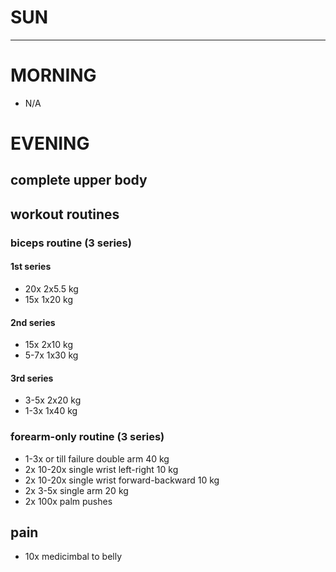 # SUN
---
# MORNING
* N/A
# EVENING
## complete upper body
## workout routines
### biceps routine (3 series)
#### 1st series
- 20x 2x5.5 kg
- 15x 1x20 kg
#### 2nd series
- 15x 2x10 kg
- 5-7x 1x30 kg
#### 3rd series
- 3-5x 2x20 kg
- 1-3x 1x40 kg
### forearm-only routine (3 series)
- 1-3x or till failure double arm 40 kg
- 2x 10-20x single wrist left-right 10 kg
- 2x 10-20x single wrist forward-backward 10 kg
- 2x 3-5x single arm 20 kg
- 2x 100x palm pushes
## pain
- 10x medicimbal to belly
